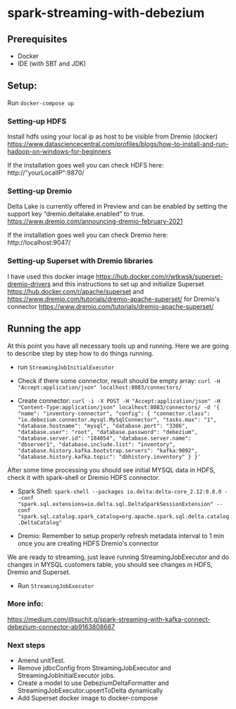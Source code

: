 # spark-streaming-with-debezium

## Prerequisites
- Docker
- IDE (with SBT and JDK)

## Setup:
Run ```docker-compose up```

### Setting-up HDFS
Install hdfs using your local ip as host to be visible from Dremio (docker) https://www.datasciencecentral.com/profiles/blogs/how-to-install-and-run-hadoop-on-windows-for-beginners

If the installation goes well you can check HDFS here: http://"yourLocalIP":9870/

### Setting-up Dremio
Delta Lake is currently offered in Preview and can be enabled by setting the support key “dremio.deltalake.enabled” to true. https://www.dremio.com/announcing-dremio-february-2021

If the installation goes well you can check Dremio here: http://localhost:9047/

### Setting-up Superset with Dremio libraries
I have used this docker image https://hub.docker.com/r/wtkwsk/superset-dremio-drivers and this instructions to set up and initialize Superset https://hub.docker.com/r/apache/superset and https://www.dremio.com/tutorials/dremio-apache-superset/ for Dremio's connector https://www.dremio.com/tutorials/dremio-apache-superset/

## Running the app
At this point you have all necessary tools up and running. Here we are going to describe step by step how to do things running.

- run ```StreamingJobInitialExecutor```

- Check if there some connector, result should be empty array: ```curl -H "Accept:application/json" localhost:8083/connectors/```
  
- Create connector: ```curl -i -X POST -H "Accept:application/json" -H "Content-Type:application/json" localhost:8083/connectors/ -d '{ "name": "inventory-connector", "config": { "connector.class": "io.debezium.connector.mysql.MySqlConnector", "tasks.max": "1", "database.hostname": "mysql", "database.port": "3306", "database.user": "root", "database.password": "debezium", "database.server.id": "184054", "database.server.name": "dbserver1", "database.include.list": "inventory", "database.history.kafka.bootstrap.servers": "kafka:9092", "database.history.kafka.topic": "dbhistory.inventory" } }'```

After some time processing you should see initial MYSQL data in HDFS, check it with spark-shell or Dremio HDFS connector.

- Spark Shell: ```spark-shell --packages io.delta:delta-core_2.12:0.8.0 --conf "spark.sql.extensions=io.delta.sql.DeltaSparkSessionExtension" --conf "spark.sql.catalog.spark_catalog=org.apache.spark.sql.delta.catalog.DeltaCatalog"```

- Dremio: Remember to setup properly refresh metadata interval to 1 min once you are creating HDFS Dremio's connector

We are ready to streaming, just leave running StreamingJobExecutor and do changes in MYSQL customers table, you should see changes in HDFS, Dremio and Superset.

- Run ```StreamingJobExecutor```

### More info:
https://medium.com/@suchit.g/spark-streaming-with-kafka-connect-debezium-connector-ab9163808667

### Next steps

- Amend unitTest.
- Remove jdbcConfig from StreamingJobExecutor and StreamingJobInitialExecutor jobs.
- Create a model to use DebeziumDeltaFormatter and StreamingJobExecutor.upsertToDelta dynamically   
- Add Superset docker image to docker-compose


